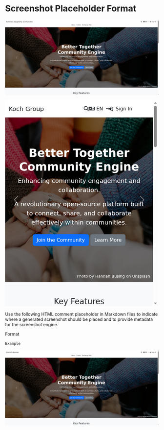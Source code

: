 # Screenshot Placeholder Format

<!-- SCREENSHOT: name=docs_screenshots_placeholder_format device=desktop spec=spec/docs_screenshots/docs_screenshots_placeholder_format_spec.rb:1 -->
![PLACEHOLDER_FORMAT (desktop)](desktop/docs_screenshots_placeholder_format.png)

<!-- SCREENSHOT: name=docs_screenshots_placeholder_format device=mobile spec=spec/docs_screenshots/docs_screenshots_placeholder_format_spec.rb:1 -->
![PLACEHOLDER_FORMAT (mobile)](mobile/docs_screenshots_placeholder_format.png)

Use the following HTML comment placeholder in Markdown files to indicate where a generated screenshot should be placed and to provide metadata for the screenshot engine.

Format

```
Example

```
![Home page screenshot](desktop/home_page.png)
```
